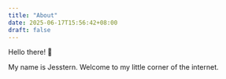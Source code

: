 ```yaml
---
title: "About"
date: 2025-06-17T15:56:42+08:00
draft: false
---
```


Hello there! 👋

My name is Jesstern. Welcome to my little corner of the internet.

